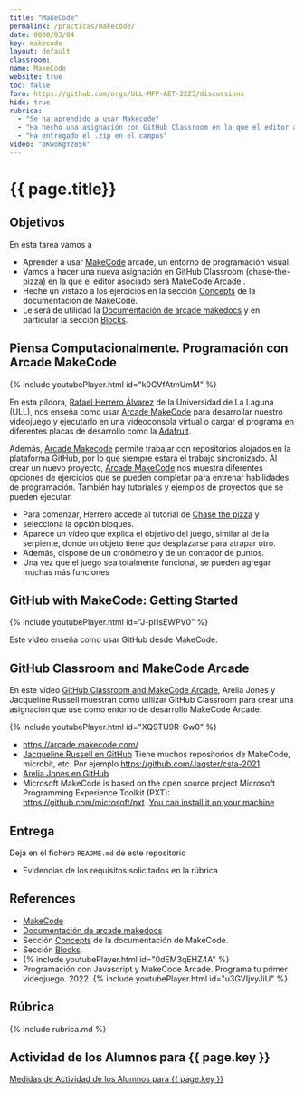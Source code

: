 ```yaml
---
title: "MakeCode"
permalink: /practicas/makecode/
date: 0000/03/04
key: makecode
layout: default
classroom: 
name: MakeCode
website: true
toc: false
foro: https://github.com/orgs/ULL-MFP-AET-2223/discussions
hide: true
rubrica:
  - "Se ha aprendido a usar Makecode"
  - "Ha hecho una asignación con GitHub Classroom en la que el editor asociado es MakeCode Arcade"
  - "Ha entregado el .zip en el campus"
video: "8KwoKgYz85k"
---
```



# {{ page.title}}

## Objetivos

En esta tarea vamos a
- Aprender a usar [MakeCode](https://arcade.makecode.com/) arcade, un entorno de programación visual.
- Vamos a hacer una nueva asignación en GitHub Classroom (chase-the-pizza)  en la que el editor asociado será MakeCode Arcade .
- Heche un vistazo a los ejercicios en la sección [Concepts](https://arcade.makecode.com/concepts) de la documentación de MakeCode.
- Le será de utilidad la [Documentación de arcade makedocs](https://arcade.makecode.com/docs) y en particular la sección [Blocks](https://arcade.makecode.com/blocks).

## Piensa Computacionalmente. Programación con Arcade MakeCode

{% include youtubePlayer.html id="k0GVfAtmUmM" %}

En esta píldora, [Rafael Herrero Álvarez](https://rafaherrero.github.io/) de la Universidad de La Laguna (ULL), nos enseña como usar [Arcade MakeCode](https://arcade.makecode.com/) para desarrollar nuestro videojuego y ejecutarlo en una videoconsola virtual o cargar el programa en diferentes placas de desarrollo como la [Adafruit](https://learn.adafruit.com/). 

Además, [Arcade Makecode](https://arcade.makecode.com/) permite trabajar con repositorios alojados en la plataforma GitHub, por lo que siempre estará el trabajo sincronizado. Al crear un nuevo proyecto, [Arcade MakeCode](https://arcade.makecode.com/) nos muestra diferentes opciones de ejercicios que se pueden completar para entrenar habilidades de programación. También hay tutoriales y ejemplos de proyectos que se pueden ejecutar. 

- Para comenzar, Herrero accede al tutorial de [Chase the pizza](https://arcade.makecode.com/tutorials/chase-the-pizza) y 
- selecciona la opción bloques. 
- Aparece un vídeo que explica el objetivo del juego, similar al de la serpiente, donde un objeto tiene que desplazarse para atrapar otro. 
- Además, dispone de un cronómetro y de un contador de puntos. 
- Una vez que el juego sea totalmente funcional, se pueden agregar muchas más funciones 


## GitHub with MakeCode: Getting Started

{% include youtubePlayer.html id="J-pI1sEWPV0" %}

Este vídeo enseña como usar GitHub desde MakeCode.

## GitHub Classroom and MakeCode Arcade

En este vídeo [GitHub Classroom and MakeCode Arcade](https://youtu.be/XQ9TU9R-Gw0?si=VW7sp02TPk2mR2mK), Arelia Jones y Jacqueline Russell muestran como utilizar GitHub Classroom para crear una asignación que use como entorno de desarrollo MakeCode Arcade.

{% include youtubePlayer.html id="XQ9TU9R-Gw0" %}

* <https://arcade.makecode.com/>
* [Jacqueline Russell en GitHub](https://github.com/Jaqster) Tiene muchos repositorios de MakeCode, microbit, etc. Por ejemplo <https://github.com/Jaqster/csta-2021>
* [Arelia Jones en GitHub](https://github.com/arelia)
* Microsoft MakeCode is based on the open source project Microsoft Programming Experience Toolkit (PXT): <https://github.com/microsoft/pxt>. [You can install it on your machine](https://github.com/microsoft/pxt#build)

## Entrega

Deja en el fichero `README.md` de este repositorio 

* Evidencias de los requisitos solicitados en la rúbrica 

## References

* [MakeCode](https://arcade.makecode.com/)
* [Documentación de arcade makedocs](https://arcade.makecode.com/docs)
* Sección [Concepts](https://arcade.makecode.com/concepts) de la documentación de MakeCode.
* Sección [Blocks](https://arcade.makecode.com/blocks).
* {% include youtubePlayer.html id="0dEM3qEHZ4A" %}
* Programación con Javascript y MakeCode Arcade. Programa tu primer videojuego. 2022. 
{% include youtubePlayer.html id="u3GVIjvyJiU" %}


## Rúbrica

{% include rubrica.md %}

## Actividad de los Alumnos para {{ page.key }}

<a href="{{ site.baseurl }}/assets/tareas/{{ page.key }}/activity.html" target="_blank">Medidas de Actividad de los Alumnos para {{ page.key }}</a>
